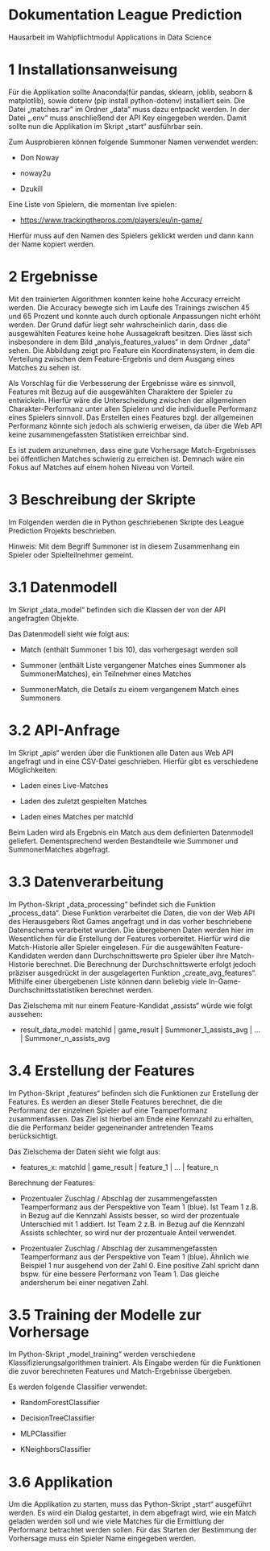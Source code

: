 # Dokumentation League Prediction

Hausarbeit im Wahlpflichtmodul Applications in Data Science

# 1 Installationsanweisung
Für die Applikation sollte Anaconda(für pandas, sklearn, joblib, seaborn & matplotlib), sowie dotenv (pip install python-dotenv) installiert sein. Die Datei „matches.rar“ im Ordner „data“ muss dazu entpackt werden. In der Datei „.env“ muss anschließend der API Key eingegeben werden. Damit sollte nun die Applikation im Skript „start“ ausführbar sein.

Zum Ausprobieren können folgende Summoner Namen verwendet werden:

* Don Noway

* noway2u

* Dzukill

Eine Liste von Spielern, die momentan live spielen: 

* https://www.trackingthepros.com/players/eu/in-game/

Hierfür muss auf den Namen des Spielers geklickt werden und dann kann der Name kopiert werden.


# 2 Ergebnisse
Mit den trainierten Algorithmen konnten keine hohe Accuracy erreicht werden. Die Accuracy bewegte sich im Laufe des Trainings zwischen 45 und 65 Prozent und konnte auch durch optionale Anpassungen nicht erhöht werden. Der Grund dafür liegt sehr wahrscheinlich darin, dass die ausgewählten Features keine hohe Aussagekraft besitzen. Dies lässt sich insbesondere in dem Bild „analyis_features_values“ in dem Ordner „data“ sehen. Die Abbildung zeigt pro Feature ein Koordinatensystem, in dem die Verteilung zwischen dem Feature-Ergebnis und dem Ausgang eines Matches zu sehen ist.

Als Vorschlag für die Verbesserung der Ergebnisse wäre es sinnvoll, Features mit Bezug auf die ausgewählten Charaktere der Spieler zu entwickeln. Hierfür wäre die Unterscheidung zwischen der allgemeinen Charakter-Performanz unter allen Spielern und die individuelle Performanz eines Spielers sinnvoll. Das Erstellen eines Features bzgl. der allgemeinen Performanz könnte sich jedoch als schwierig erweisen, da über die Web API keine zusammengefassten Statistiken erreichbar sind. 

Es ist zudem anzunehmen, dass eine gute Vorhersage Match-Ergebnisses bei öffentlichen Matches schwierig zu erreichen ist. Demnach wäre ein Fokus auf Matches auf einem hohen Niveau von Vorteil.

# 3 Beschreibung der Skripte
Im Folgenden werden die in Python geschriebenen Skripte des League Prediction Projekts beschrieben.

Hinweis: Mit dem Begriff Summoner ist in diesem Zusammenhang ein Spieler oder Spielteilnehmer gemeint.

# 3.1 Datenmodell
Im Skript „data_model“ befinden sich die Klassen der von der API angefragten Objekte.

Das Datenmodell sieht wie folgt aus:

* Match (enthält Summoner 1 bis 10), das vorhergesagt werden soll

* Summoner (enthält Liste vergangener Matches eines Summoner als SummonerMatches), ein Teilnehmer eines Matches

* SummonerMatch, die Details zu einem vergangenem Match eines Summoners 

# 3.2 API-Anfrage
Im Skript „apis“ werden über die Funktionen alle Daten aus Web API angefragt und in eine CSV-Datei geschrieben. Hierfür gibt es verschiedene Möglichkeiten:

* Laden eines Live-Matches

* Laden des zuletzt gespielten Matches

* Laden eines Matches per matchId

Beim Laden wird als Ergebnis ein Match aus dem definierten Datenmodell geliefert. Dementsprechend werden Bestandteile wie Summoner und SummonerMatches abgefragt.

# 3.3 Datenverarbeitung
Im Python-Skript „data_processing“ befindet sich die Funktion „process_data“. Diese Funktion verarbeitet die Daten, die von der Web API des Herausgebers Riot Games angefragt und in das vorher beschriebene Datenschema verarbeitet wurden. Die übergebenen Daten werden hier im Wesentlichen für die Erstellung der Features vorbereitet. Hierfür wird die Match-Historie aller Spieler eingelesen. Für die ausgewählten Feature-Kandidaten werden dann Durchschnittswerte pro Spieler über ihre Match-Historie berechnet. Die Berechnung der Durchschnittswerte erfolgt jedoch präziser ausgedrückt in der ausgelagerten Funktion „create_avg_features“. Mithilfe einer übergebenen Liste können dann beliebig viele In-Game-Durchschnittsstatistiken berechnet werden.

Das Zielschema mit nur einem Feature-Kandidat „assists“ würde wie folgt aussehen: 

* result_data_model: matchId | game_result | Summoner_1_assists_avg | … | Summoner_n_assists_avg 

# 3.4 Erstellung der Features
Im Python-Skript „features“ befinden sich die Funktionen zur Erstellung der Features. Es werden an dieser Stelle Features berechnet, die die Performanz der einzelnen Spieler auf eine Teamperformanz zusammenfassen. Das Ziel ist hierbei am Ende eine Kennzahl zu erhalten, die die Performanz beider gegeneinander antretenden Teams berücksichtigt.

Das Zielschema der Daten sieht wie folgt aus: 

* features_x: matchId | game_result | feature_1 | … | feature_n

Berechnung der Features:

* Prozentualer Zuschlag / Abschlag der zusammengefassten Teamperformanz aus der Perspektive von Team 1 (blue). Ist Team 1 z.B. in Bezug auf die Kennzahl Assists besser, so wird der prozentuale Unterschied mit 1 addiert. Ist Team 2 z.B. in Bezug auf die Kennzahl Assists schlechter, so wird nur der prozentuale Anteil verwendet.

* Prozentualer Zuschlag / Abschlag der zusammengefassten Teamperformanz aus der Perspektive von Team 1 (blue). Ähnlich wie Beispiel 1 nur ausgehend von der Zahl 0. Eine positive Zahl spricht dann bspw. für eine bessere Performanz von Team 1. Das gleiche andersherum bei einer negativen Zahl.

# 3.5 Training der Modelle zur Vorhersage
Im Python-Skript „model_training“ werden verschiedene Klassifizierungsalgorithmen trainiert. Als Eingabe werden für die Funktionen die zuvor berechneten Features und Match-Ergebnisse übergeben.

Es werden folgende Classifier verwendet:

* RandomForestClassifier

* DecisionTreeClassifier

* MLPClassifier 

* KNeighborsClassifier

# 3.6 Applikation
Um die Applikation zu starten, muss das Python-Skript „start“ ausgeführt werden. Es wird ein Dialog gestartet, in dem abgefragt wird, wie ein Match geladen werden soll und wie viele Matches für die Ermittlung der Performanz betrachtet werden sollen. Für das Starten der Bestimmung der Vorhersage muss ein Spieler Name eingegeben werden.


